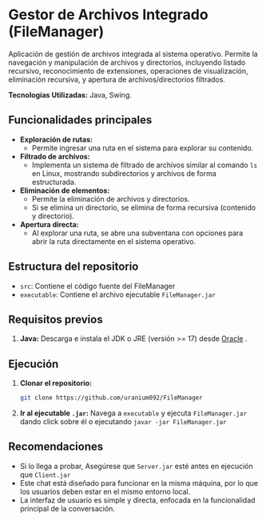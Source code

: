 # Gestor de Archivos Integrado (FileManager)

Aplicación de gestión de archivos integrada al sistema operativo. Permite la navegación y manipulación de archivos y directorios, incluyendo listado recursivo, reconocimiento de extensiones, operaciones de visualización, eliminación recursiva, y apertura de archivos/directorios filtrados.

**Tecnologías Utilizadas:** Java, Swing.

## Funcionalidades principales

* **Exploración de rutas:**
    * Permite ingresar una ruta en el sistema para explorar su contenido.
* **Filtrado de archivos:**
    * Implementa un sistema de filtrado de archivos similar al comando `ls` en Linux, mostrando subdirectorios y archivos de forma estructurada.
* **Eliminación de elementos:**
    * Permite la eliminación de archivos y directorios.
    * Si se elimina un directorio, se elimina de forma recursiva (contenido y directorio).
* **Apertura directa:**
    * Al explorar una ruta, se abre una subventana con opciones para abrir la ruta directamente en el sistema operativo.

## Estructura del repositorio

* `src`: Contiene el código fuente del FileManager
* `executable`: Contiene el archivo ejecutable `FileManager.jar`

## Requisitos previos
1.  **Java:** Descarga e instala el JDK o JRE (versión >= 17) desde [Oracle](https://www.oracle.com/java/technologies/javase/jdk17-archive-downloads.html) .

## Ejecución
1.  **Clonar el repositorio:**
    ```bash
    git clone https://github.com/uranium092/FileManager
    ```
2. **Ir al ejecutable `.jar`:** Navega a `executable` y ejecuta `FileManager.jar` dando click sobre él o ejecutando `javar -jar FileManager.jar`

## Recomendaciones
* Si lo llega a probar, Asegúrese que `Server.jar` esté antes en ejecución que `Client.jar`
* Este chat está diseñado para funcionar en la misma máquina, por lo que los usuarios deben estar en el mismo entorno local.
* La interfaz de usuario es simple y directa, enfocada en la funcionalidad principal de la conversación.
